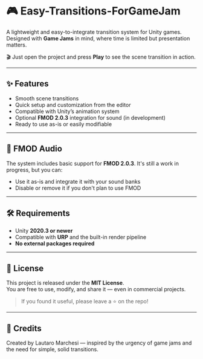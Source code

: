 # 🎮 Easy-Transitions-ForGameJam

A lightweight and easy-to-integrate transition system for Unity games. Designed with **Game Jams** in mind, where time is limited but presentation matters.

🎬 Just open the project and press **Play** to see the scene transition in action.

---

## ✨ Features

- Smooth scene transitions
- Quick setup and customization from the editor
- Compatible with Unity’s animation system
- Optional **FMOD 2.0.3** integration for sound (in development)
- Ready to use as-is or easily modifiable

---

## 🧪 FMOD Audio

The system includes basic support for **FMOD 2.0.3**. It's still a work in progress, but you can:
- Use it as-is and integrate it with your sound banks
- Disable or remove it if you don't plan to use FMOD

---

## 🛠 Requirements

- Unity **2020.3 or newer**
- Compatible with **URP** and the built-in render pipeline
- **No external packages required**

---

## 📄 License

This project is released under the **MIT License**.  
You are free to use, modify, and share it — even in commercial projects.

> If you found it useful, please leave a ⭐ on the repo!

---

## 🙌 Credits

Created by Lautaro Marchesi — inspired by the urgency of game jams and the need for simple, solid transitions.

